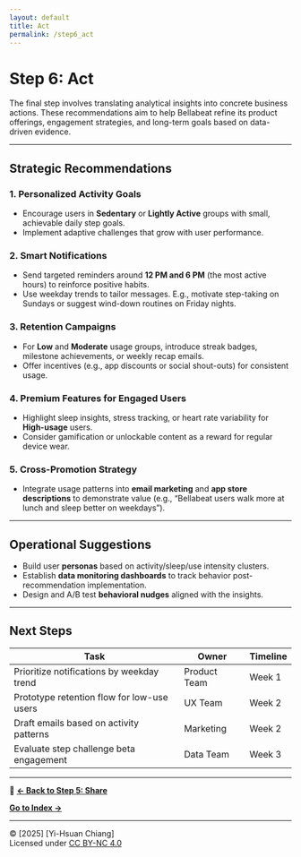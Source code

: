 ```yaml
---
layout: default
title: Act
permalink: /step6_act
---
```


# Step 6: Act

The final step involves translating analytical insights into concrete business actions. These recommendations aim to help Bellabeat refine its product offerings, engagement strategies, and long-term goals based on data-driven evidence.

---

## Strategic Recommendations

### 1. Personalized Activity Goals
- Encourage users in **Sedentary** or **Lightly Active** groups with small, achievable daily step goals.
- Implement adaptive challenges that grow with user performance.

### 2. Smart Notifications
- Send targeted reminders around **12 PM and 6 PM** (the most active hours) to reinforce positive habits.
- Use weekday trends to tailor messages. E.g., motivate step-taking on Sundays or suggest wind-down routines on Friday nights.

### 3. Retention Campaigns
- For **Low** and **Moderate** usage groups, introduce streak badges, milestone achievements, or weekly recap emails.
- Offer incentives (e.g., app discounts or social shout-outs) for consistent usage.

### 4. Premium Features for Engaged Users
- Highlight sleep insights, stress tracking, or heart rate variability for **High-usage** users.
- Consider gamification or unlockable content as a reward for regular device wear.

### 5. Cross-Promotion Strategy
- Integrate usage patterns into **email marketing** and **app store descriptions** to demonstrate value (e.g., “Bellabeat users walk more at lunch and sleep better on weekdays”).

---

## Operational Suggestions

- Build user **personas** based on activity/sleep/use intensity clusters.
- Establish **data monitoring dashboards** to track behavior post-recommendation implementation.
- Design and A/B test **behavioral nudges** aligned with the insights.

---

## Next Steps

| Task | Owner | Timeline |
|------|-------|----------|
| Prioritize notifications by weekday trend | Product Team | Week 1 |
| Prototype retention flow for low-use users | UX Team | Week 2 |
| Draft emails based on activity patterns | Marketing | Week 2 |
| Evaluate step challenge beta engagement | Data Team | Week 3 |

---

🔗 **[← Back to Step 5: Share](step5_share.md)**

 **[Go to Index →](index.md)**

---

© [2025] [Yi-Hsuan Chiang]  
Licensed under [CC BY-NC 4.0](https://creativecommons.org/licenses/by-nc/4.0/)